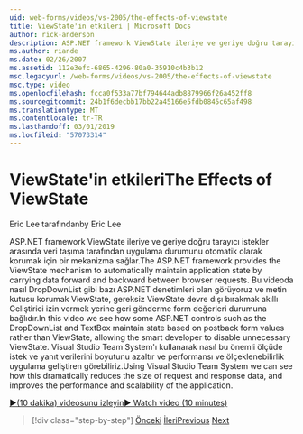 ```yaml
---
uid: web-forms/videos/vs-2005/the-effects-of-viewstate
title: ViewState'in etkileri | Microsoft Docs
author: rick-anderson
description: ASP.NET framework ViewState ileriye ve geriye doğru tarayıcı gerekir arasında veri taşıma tarafından uygulama durumunu otomatik olarak korumak için bir mekanizma sağlar...
ms.author: riande
ms.date: 02/26/2007
ms.assetid: 112e3efc-6865-4296-80a0-35910c4b3b12
msc.legacyurl: /web-forms/videos/vs-2005/the-effects-of-viewstate
msc.type: video
ms.openlocfilehash: fcca0f533a77bf794644adb8879966f26a452ff8
ms.sourcegitcommit: 24b1f6decbb17bb22a45166e5fdb0845c65af498
ms.translationtype: MT
ms.contentlocale: tr-TR
ms.lasthandoff: 03/01/2019
ms.locfileid: "57073314"
---
```

<a name="the-effects-of-viewstate"></a><span data-ttu-id="493f3-103">ViewState'in etkileri</span><span class="sxs-lookup"><span data-stu-id="493f3-103">The Effects of ViewState</span></span>
====================
<span data-ttu-id="493f3-104">Eric Lee tarafından</span><span class="sxs-lookup"><span data-stu-id="493f3-104">by Eric Lee</span></span>

<span data-ttu-id="493f3-105">ASP.NET framework ViewState ileriye ve geriye doğru tarayıcı istekler arasında veri taşıma tarafından uygulama durumunu otomatik olarak korumak için bir mekanizma sağlar.</span><span class="sxs-lookup"><span data-stu-id="493f3-105">The ASP.NET framework provides the ViewState mechanism to automatically maintain application state by carrying data forward and backward between browser requests.</span></span> <span data-ttu-id="493f3-106">Bu videoda nasıl DropDownList gibi bazı ASP.NET denetimleri olan görüyoruz ve metin kutusu korumak ViewState, gereksiz ViewState devre dışı bırakmak akıllı Geliştirici izin vermek yerine geri gönderme form değerleri durumuna bağlıdır.</span><span class="sxs-lookup"><span data-stu-id="493f3-106">In this video we see how some ASP.NET controls such as the DropDownList and TextBox maintain state based on postback form values rather than ViewState, allowing the smart developer to disable unnecessary ViewState.</span></span> <span data-ttu-id="493f3-107">Visual Studio Team System'ı kullanarak nasıl bu önemli ölçüde istek ve yanıt verilerini boyutunu azaltır ve performansı ve ölçeklenebilirlik uygulama geliştiren görebiliriz.</span><span class="sxs-lookup"><span data-stu-id="493f3-107">Using Visual Studio Team System we can see how this dramatically reduces the size of request and response data, and improves the performance and scalability of the application.</span></span>

[<span data-ttu-id="493f3-108">&#9654;(10 dakika) videosunu izleyin</span><span class="sxs-lookup"><span data-stu-id="493f3-108">&#9654; Watch video (10 minutes)</span></span>](https://channel9.msdn.com/Blogs/ASP-NET-Site-Videos/the-effects-of-viewstate)

> [!div class="step-by-step"]
> <span data-ttu-id="493f3-109">[Önceki](using-the-load-test-agent.md)
> [İleri](how-do-i-integrate-defect-tracking-with-testing.md)</span><span class="sxs-lookup"><span data-stu-id="493f3-109">[Previous](using-the-load-test-agent.md)
[Next](how-do-i-integrate-defect-tracking-with-testing.md)</span></span>
